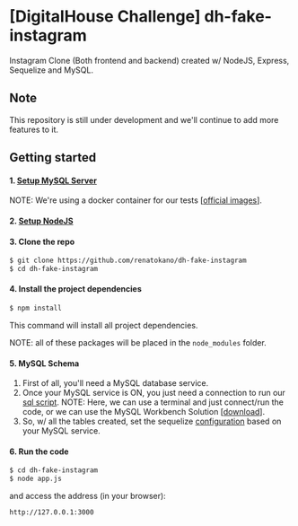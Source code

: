 # [DigitalHouse Challenge] dh-fake-instagram

Instagram Clone (Both frontend and backend) created w/ NodeJS, Express, Sequelize and MySQL.

## Note
This repository is still under development and we'll continue to add more features to it.

<!-- ## Features

 * Custom photo feed based on who you follow
 * Post photo posts from camera or gallery
   * Like posts
      * View all likes on a post
   * Comment on posts
        * View all comments on a post
 * Search for users
    * Search screen showing all images except your own
    * Search based on usernames
 * Profile Screen
   * Follow / Unfollow Users
   * Change image view from grid layout to feed layout
   * Edit profile
 * Chat Screen
    * Chat with any user
    * Share images while chatting -->

## Getting started

#### 1. [Setup MySQL Server](https://dev.mysql.com/downloads/)

NOTE: We're using a docker container for our tests [[official images](https://hub.docker.com/_/mysql)].

#### 2. [Setup NodeJS](https://nodejs.org/en/download/)

#### 3. Clone the repo

```sh
$ git clone https://github.com/renatokano/dh-fake-instagram
$ cd dh-fake-instagram
```

#### 4. Install the project dependencies

```sh
$ npm install
```

This command will install all project dependencies. 

NOTE: all of these packages will be placed in the `node_modules` folder.

#### 5. MySQL Schema

1. First of all, you'll need a MySQL database service. 
2. Once your MySQL service is ON, you just need a connection to run our [sql script](https://github.com/renatokano/dh-fake-instagram/blob/master/fake-instagram.sql). NOTE: Here, we can use a terminal and just connect/run the code, or we can use the MySQL Workbench Solution [[download](https://dev.mysql.com/downloads/workbench/)].
3. So, w/ all the tables created, set the sequelize [configuration](https://github.com/renatokano/dh-fake-instagram/blob/master/config/database.js) based on your MySQL service.

#### 6. Run the code

```sh
$ cd dh-fake-instagram
$ node app.js
```
and access the address (in your browser): 

```
http://127.0.0.1:3000
```
